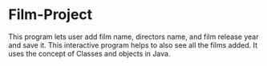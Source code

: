 # Film-Project
This program lets user add film name, directors name, and film release year and save it. This interactive program helps to also see all the films added. It uses the concept of Classes and objects in Java. 
